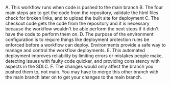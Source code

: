 A. This workflow runs when code is pushed to the main branch
B. The four main steps are to get the code from the repository, validate the html files check for broken links, and to upload the built site for deployment
C. The checkout code gets the code from the repository and it is necessary because the workflow wouldn't be able perform the next steps if it didn't have the code to perform them on.
D. The purpose of the environment configuration is to require things like deployment protection rules be enforced before a workflow can deploy. Environments provide a safe way to manage and control the workflow deployments.
E. This automated deployment improves reliability by limiting errors or mistakes people make, detecting issues with faulty code quicker, and providing consistency with aspects in the SDLC. 
F. The changes would only affect the branch you pushed them to, not main. You may have to merge this other branch with the main branch later on to get your changes to the main branch.